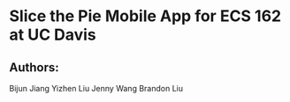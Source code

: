 # Slice the Pie Mobile App for ECS 162 at UC Davis
## Authors:
Bijun Jiang
Yizhen Liu
Jenny Wang
Brandon Liu
